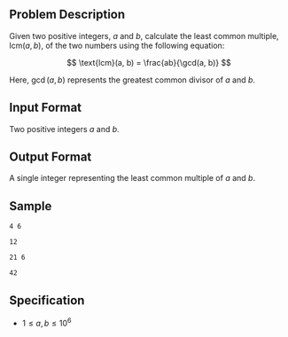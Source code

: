 ## Problem Description

Given two positive integers, $a$ and $b$, calculate the least common multiple, $\text{lcm}(a, b)$, of the two numbers using the following equation:

$$
\text{lcm}(a, b) = \frac{ab}{\gcd(a, b)}
$$

Here, $\gcd(a, b)$ represents the greatest common divisor of $a$ and $b$.

## Input Format

Two positive integers $a$ and $b$.

## Output Format

A single integer representing the least common multiple of $a$ and $b$.

## Sample

```input1
4 6
```

```output1
12
```

```input2
21 6
```

```output2
42
```

## Specification
- $1 \leq a, b \leq 10^{6}$
